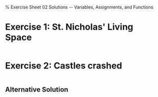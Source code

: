 % Exercise Sheet 02 Solutions -- Variables, Assignments, and Functions


# Exercise 1: St. Nicholas' Living Space

```{ .python .exec file=nick_area.py }
```


# Exercise 2: Castles crashed

```{ .python .exec file=castle_crashers.py }
```

## Alternative Solution 
```{ .python .exec file=castle_crashers_alternative_solution.py }
```
